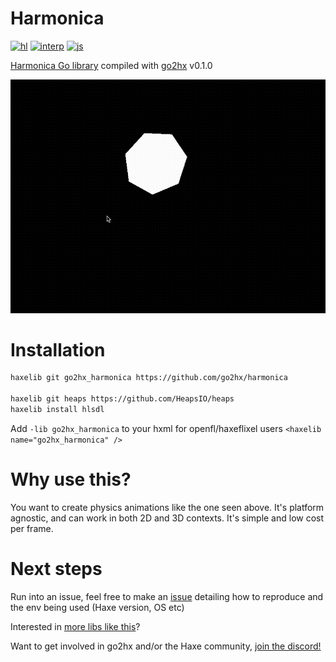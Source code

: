 # Harmonica

[![hl](https://github.com/go2hx/harmonica/actions/workflows/hl.yml/badge.svg)](https://github.com/go2hx/harmonica/actions/workflows/hl.yml)
[![interp](https://github.com/go2hx/harmonica/actions/workflows/interp.yml/badge.svg)](https://github.com/go2hx/harmonica/actions/workflows/interp.yml)
[![js](https://github.com/go2hx/harmonica/actions/workflows/js.yml/badge.svg)](https://github.com/go2hx/harmonica/actions/workflows/js.yml)




[Harmonica Go library](https://github.com/charmbracelet/harmonica) compiled with [go2hx](https://go2hx.github.io/) v0.1.0

![example gif](example.gif)


# Installation

```sh
haxelib git go2hx_harmonica https://github.com/go2hx/harmonica

haxelib git heaps https://github.com/HeapsIO/heaps
haxelib install hlsdl
```
Add ``-lib go2hx_harmonica`` to your hxml for openfl/haxeflixel users ``<haxelib name="go2hx_harmonica" />``


# Why use this?

You want to create physics animations like the one seen above. It's platform agnostic, and can work in both 2D and 3D contexts. It's simple and low cost per frame.

# Next steps

Run into an issue, feel free to make an [issue](https://github.com/go2hx/harmonica/issues) detailing how to reproduce and the env being used (Haxe version, OS etc)

Interested in [more libs like this](https://github.com/go2hx#working-haxelibs-precompiled)?

Want to get involved in go2hx and/or the Haxe community, [join the discord!](https://discord.com/invite/0uEuWH3spjck73Lo)
